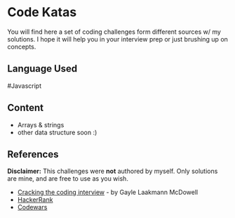 # Code Katas

You will find here a set of coding challenges form different sources w/ my solutions. I hope it will help you in your interview prep or just brushing up on concepts.

Language Used
--
#Javascript

Content
--
* Arrays & strings
* other data structure soon :)


## References
**Disclaimer:** This challenges were **not** authored by myself. Only solutions are mine, and are free to use as you wish.

* [Cracking the coding interview](https://www.amazon.com/Cracking-Coding-Interview-Programming-Questions/dp/0984782850/ref=dp_ob_title_bk) - by Gayle Laakmann McDowell
* [HackerRank](https://www.hackerrank.com)
* [Codewars](codewars.com)
